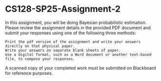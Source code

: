# CS128-SP25-Assignment-2

In this assignment, you will be doing Bayesian probabilistic estimation. Please review the assignment details in the provided PDF document and submit your responses using one of the following three methods:

    Print the pdf version of the assignment and write your answers directly on that physical paper.
    Write your answers on separate blank sheets of paper.
    Use a digital format, such as a Word document or another text-based file, to compose your responses.

A scanned copy of your completed work must be submitted on Blackboard for reference purposes.
